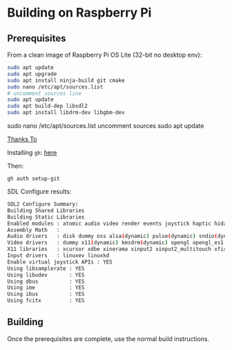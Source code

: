 # Building on Raspberry Pi

## Prerequisites

From a clean image of Raspberry Pi OS Lite (32-bit no desktop env):

```sh
sudo apt update
sudo apt upgrade
sudo apt install ninja-build git cmake
sudo nano /etc/apt/sources.list
# uncomment sources line
sudo apt update
sudo apt build-dep libsdl2
sudo apt install libdrm-dev libgbm-dev
```

sudo nano /etc/apt/sources.list
uncomment sources
sudo apt update

[Thanks To](https://stackoverflow.com/questions/57672568/sdl2-on-raspberry-pi-without-x)

Installing `gh`: [here](https://lindevs.com/install-github-cli-on-raspberry-pi/) 

Then:

```shell
gh auth setup-git
```

SDL Configure results:

```sh
SDL2 Configure Summary:
Building Shared Libraries
Building Static Libraries
Enabled modules : atomic audio video render events joystick haptic hidapi sensor power filesystem threads timers file loadso cpuinfo assembly
Assembly Math   :
Audio drivers   : disk dummy oss alsa(dynamic) pulse(dynamic) sndio(dynamic)
Video drivers   : dummy x11(dynamic) kmsdrm(dynamic) opengl opengl_es1 opengl_es2 vulkan wayland(dynamic)
X11 libraries   : xcursor xdbe xinerama xinput2 xinput2_multitouch xfixes xrandr xscrnsaver xshape xvidmode
Input drivers   : linuxev linuxkd
Enable virtual joystick APIs : YES
Using libsamplerate : YES
Using libudev       : YES
Using dbus          : YES
Using ime           : YES
Using ibus          : YES
Using fcitx         : YES
```

## Building

Once the prerequisites are complete, use the normal build instructions.